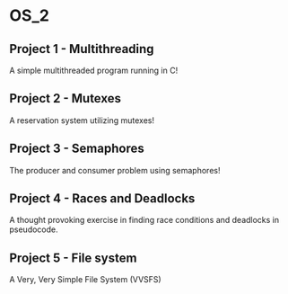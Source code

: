 # OS_2

## Project 1 - Multithreading

A simple multithreaded program running in C!

## Project 2 - Mutexes

A reservation system utilizing mutexes!

## Project 3 - Semaphores

The producer and consumer problem using semaphores!

## Project 4 - Races and Deadlocks

A thought provoking exercise in finding race conditions and deadlocks in pseudocode. 

## Project 5 - File system

A Very, Very Simple File System (VVSFS)